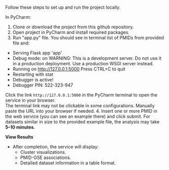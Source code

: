 Follow these steps to set up and run the project locally.

In PyCharm:
1. Clone or download the project from this github repository.
2. Open project in PyCharm and install required packages.
3. Run "app.py" file. You should see in terminal list of PMIDs from provided file and:

 * Serving Flask app 'app'
 * Debug mode: on
WARNING: This is a development server. Do not use it in a production deployment. Use a production WSGI server instead.
 * Running on http://127.0.0.1:5000
Press CTRL+C to quit
 * Restarting with stat
 * Debugger is active!
 * Debugger PIN: 522-323-947

Click the link `http://127.0.0.1:5000` in the PyCharm terminal to open the service in your browser.  
The terminal link may not be clickable in some configurations. Manually paste the URL into your browser if needed.
4. Insert one or more PMID in the web service (you can see an example there) and click submit. For datasets similar in size to the provided example file, the analysis may take **5–10 minutes**.

**View Results**  
   - After completion, the service will display:
     - Cluster visualizations.
     - PMID-GSE associations.
     - Detailed dataset information in a table format.
